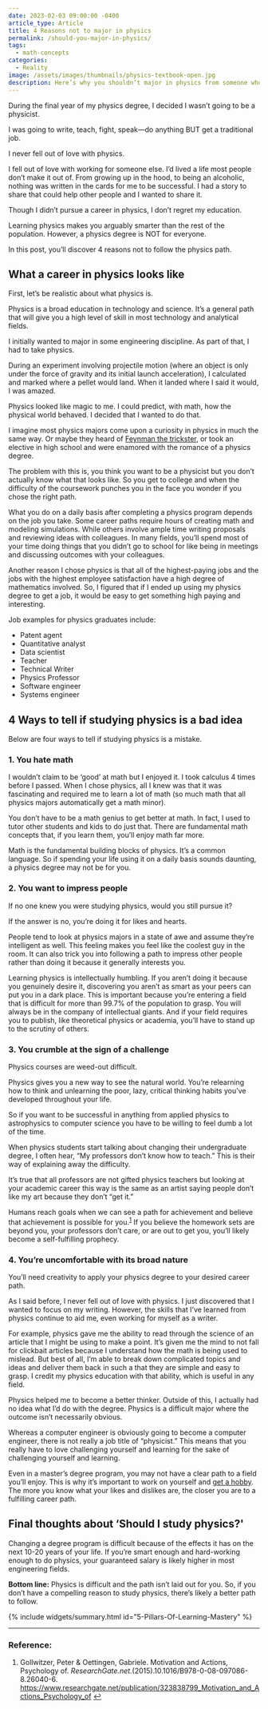 ```yaml
---
date: 2023-02-03 09:00:00 -0400
article_type: Article
title: 4 Reasons not to major in physics
permalink: /should-you-major-in-physics/
tags:
  - math-concepts
categories:
  - Reality
image: /assets/images/thumbnails/physics-textbook-open.jpg
description: Here’s why you shouldn’t major in physics from someone who’s done it.
---
```

During the final year of my physics degree, I decided I wasn’t going to be a physicist.

I was going to write, teach, fight, speak—do anything BUT get a traditional job.

I never fell out of love with physics.

I fell out of love with working for someone else. I’d lived a life most people don’t make it out of. From growing up in the hood, to being an alcoholic, nothing was written in the cards for me to be successful. I had a story to share that could help other people and I wanted to share it.

Though I didn’t pursue a career in physics, I don’t regret my education.

Learning physics makes you arguably smarter than the rest of the population. However, a physics degree is NOT for everyone.

In this post, you’ll discover 4 reasons not to follow the physics path.

## What a career in physics looks like

First, let’s be realistic about what physics is.

Physics is a broad education in technology and science. It’s a general path that will give you a high level of skill in most technology and analytical fields.

I initially wanted to major in some engineering discipline. As part of that, I had to take physics.

During an experiment involving projectile motion (where an object is only under the force of gravity and its initial launch acceleration), I calculated and marked where a pellet would land. When it landed where I said it would, I was amazed.

Physics looked like magic to me. I could predict, with math, how the physical world behaved. I decided that I wanted to do that.

I imagine most physics majors come upon a curiosity in physics in much the same way. Or maybe they heard of [Feynman the trickster](https://interestingengineering.com/culture/the-prankster-physicist-richard-feynman), or took an elective in high school and were enamored with the romance of a physics degree.

The problem with this is, you think you want to be a physicist but you don’t actually know what that looks like. So you get to college and when the difficulty of the coursework punches you in the face you wonder if you chose the right path.

What you do on a daily basis after completing a physics program depends on the job you take. Some career paths require hours of creating math and modeling simulations. While others involve ample time writing proposals and reviewing ideas with colleagues. In many fields, you’ll spend most of your time doing things that you didn’t go to school for like being in meetings and discussing outcomes with your colleagues.

Another reason I chose physics is that all of the highest-paying jobs and the jobs with the highest employee satisfaction have a high degree of mathematics involved. So, I figured that if I ended up using my physics degree to get a job, it would be easy to get something high paying and interesting.

Job examples for physics graduates include:

* Patent agent
* Quantitative analyst
* Data scientist
* Teacher
* Technical Writer
* Physics Professor
* Software engineer
* Systems engineer

## 4 Ways to tell if studying physics is a bad idea

Below are four ways to tell if studying physics is a mistake.

### 1\. You hate math

I wouldn’t claim to be ‘good’ at math but I enjoyed it. I took calculus 4 times before I passed. When I chose physics, all I knew was that it was fascinating and required me to learn a lot of math (so much math that all physics majors automatically get a math minor).

You don’t have to be a math genius to get better at math. In fact, I used to tutor other students and kids to do just that. There are fundamental math concepts that, if you learn them, you’ll enjoy math far more.

Math is the fundamental building blocks of physics. It’s a common language. So if spending your life using it on a daily basis sounds daunting, a physics degree may not be for you.

### 2\. You want to impress people

If no one knew you were studying physics, would you still pursue it?

If the answer is no, you’re doing it for likes and hearts.

People tend to look at physics majors in a state of awe and assume they’re intelligent as well. This feeling makes you feel like the coolest guy in the room. It can also trick you into following a path to impress other people rather than doing it because it generally interests you.

Learning physics is intellectually humbling. If you aren’t doing it because you genuinely desire it, discovering you aren’t as smart as your peers can put you in a dark place. This is important because you’re entering a field that is difficult for more than 99.7% of the population to grasp. You will always be in the company of intellectual giants. And if your field requires you to publish, like theoretical physics or academia, you’ll have to stand up to the scrutiny of others.

### 3\. You crumble at the sign of a challenge

Physics courses are weed-out difficult.

Physics gives you a new way to see the natural world. You’re relearning how to think and unlearning the poor, lazy, critical thinking habits you’ve developed throughout your life.

So if you want to be successful in anything from applied physics to astrophysics to computer science you have to be willing to feel dumb a lot of the time.

When physics students start talking about changing their undergraduate degree, I often hear, “My professors don’t know how to teach.” This is their way of explaining away the difficulty.

It’s true that all professors are not gifted physics teachers but looking at your academic career this way is the same as an artist saying people don’t like my art because they don’t “get it.”

Humans reach goals when we can see a path for achievement and believe that achievement is possible for you.<sup><a class="footnote" rel="footnote" href="#fn:1">1</a></sup> If you believe the homework sets are beyond you, your professors don’t care, or are out to get you, you’ll likely become a self-fulfilling prophecy.

### 4\. You’re uncomfortable with its broad nature

You’ll need creativity to apply your physics degree to your desired career path.

As I said before, I never fell out of love with physics. I just discovered that I wanted to focus on my writing. However, the skills that I’ve learned from physics continue to aid me, even working for myself as a writer.

For example, physics gave me the ability to read through the science of an article that I might be using to make a point. It’s given me the mind to not fall for clickbait articles because I understand how the math is being used to mislead. But best of all, I’m able to break down complicated topics and ideas and deliver them back in such a that they are simple and easy to grasp. I credit my physics education with that ability, which is useful in any field.

Physics helped me to become a better thinker. Outside of this, I actually had no idea what I’d do with the degree. Physics is a difficult major where the outcome isn’t necessarily obvious.

Whereas a computer engineer is obviously going to become a computer engineer, there is not really a job title of “physicist.” This means that you really have to love challenging yourself and learning for the sake of challenging yourself and learning.

Even in a master’s degree program, you may not have a clear path to a field you’ll enjoy. This is why it’s important to work on yourself and [get a hobby](https://edlatimore.com/hobbies-to-meet-women/). The more you know what your likes and dislikes are, the closer you are to a fulfilling career path.

## Final thoughts about ‘Should I study physics?'

Changing a degree program is difficult because of the effects it has on the next 10-20 years of your life. If you’re smart enough and hard-working enough to do physics, your guaranteed salary is likely higher in most engineering fields.

**Bottom line:** Physics is difficult and the path isn’t laid out for you. So, if you don’t have a compelling reason to study physics, there’s likely a better path to follow.

{% include widgets/summary.html id="5-Pillars-Of-Learning-Mastery" %}

---

### Reference:

<div class="footnotes"><ol><li><p>Gollwitzer, Peter &amp; Oettingen, Gabriele. Motivation and Actions, Psychology of. <em>ResearchGate.net.</em>(2015).10.1016/B978-0-08-097086-8.26040-6. <a href="https://www.researchgate.net/publication/323838799_Motivation_and_Actions_Psychology_of">https://www.researchgate.net/publication/323838799_Motivation_and_Actions_Psychology_of</a>&nbsp;<a class="reversefootnote" href="#fnref:1">↩</a></p></li></ol></div>